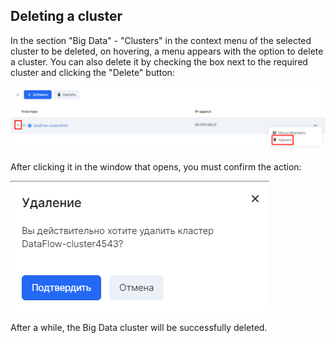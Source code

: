 Deleting a cluster
------------------

In the section "Big Data" - "Clusters" in the context menu of the selected cluster to be deleted, on hovering, a menu appears with the option to delete a cluster. You can also delete it by checking the box next to the required cluster and clicking the "Delete" button:

![](./assets/1601709168433-9.png)

After clicking it in the window that opens, you must confirm the action:

![](./assets/1601709189876-10.png)

After a while, the Big Data cluster will be successfully deleted.